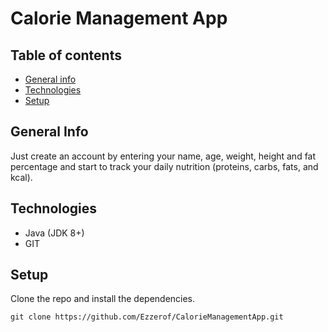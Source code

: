 # Calorie Management App
## Table of contents
* [General info](#general-info)
* [Technologies](#technologies)
* [Setup](#setup)

## General Info
Just create an account by entering your name, age, weight, height and fat percentage and start to track your daily nutrition (proteins, carbs, fats, and kcal). 

## Technologies
* Java (JDK 8+)
* GIT

## Setup
Clone the repo and install the dependencies.

```
git clone https://github.com/Ezzerof/CalorieManagementApp.git
```

